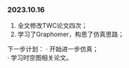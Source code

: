 ### 2023.10.16

1. 全文修改TWC论文四次；    
2. 学习了Graphomer，构思了仿真思路；

下一步计划：
· 开始进一步仿真；   
· 学习时空图相关论文。    
